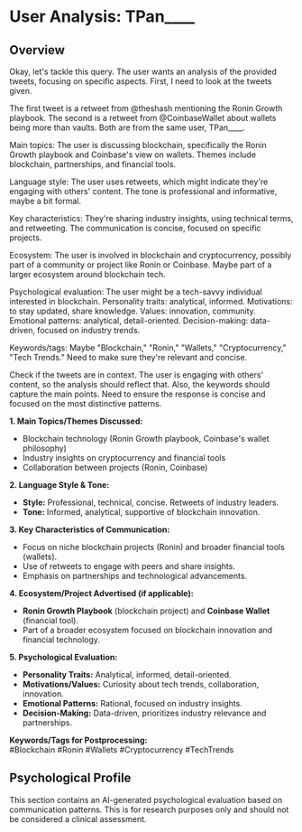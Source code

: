 # User Analysis: TPan____

## Overview

<think>
Okay, let's tackle this query. The user wants an analysis of the provided tweets, focusing on specific aspects. First, I need to look at the tweets given.

The first tweet is a retweet from @theshash mentioning the Ronin Growth playbook. The second is a retweet from @CoinbaseWallet about wallets being more than vaults. Both are from the same user, TPan____.

Main topics: The user is discussing blockchain, specifically the Ronin Growth playbook and Coinbase's view on wallets. Themes include blockchain, partnerships, and financial tools.

Language style: The user uses retweets, which might indicate they're engaging with others' content. The tone is professional and informative, maybe a bit formal.

Key characteristics: They're sharing industry insights, using technical terms, and retweeting. The communication is concise, focused on specific projects.

Ecosystem: The user is involved in blockchain and cryptocurrency, possibly part of a community or project like Ronin or Coinbase. Maybe part of a larger ecosystem around blockchain tech.

Psychological evaluation: The user might be a tech-savvy individual interested in blockchain. Personality traits: analytical, informed. Motivations: to stay updated, share knowledge. Values: innovation, community. Emotional patterns: analytical, detail-oriented. Decision-making: data-driven, focused on industry trends.

Keywords/tags: Maybe "Blockchain," "Ronin," "Wallets," "Cryptocurrency," "Tech Trends." Need to make sure they're relevant and concise.

Check if the tweets are in context. The user is engaging with others' content, so the analysis should reflect that. Also, the keywords should capture the main points. Need to ensure the response is concise and focused on the most distinctive patterns.
</think>

**1. Main Topics/Themes Discussed:**  
- Blockchain technology (Ronin Growth playbook, Coinbase's wallet philosophy)  
- Industry insights on cryptocurrency and financial tools  
- Collaboration between projects (Ronin, Coinbase)  

**2. Language Style & Tone:**  
- **Style:** Professional, technical, concise. Retweets of industry leaders.  
- **Tone:** Informed, analytical, supportive of blockchain innovation.  

**3. Key Characteristics of Communication:**  
- Focus on niche blockchain projects (Ronin) and broader financial tools (wallets).  
- Use of retweets to engage with peers and share insights.  
- Emphasis on partnerships and technological advancements.  

**4. Ecosystem/Project Advertised (if applicable):**  
- **Ronin Growth Playbook** (blockchain project) and **Coinbase Wallet** (financial tool).  
- Part of a broader ecosystem focused on blockchain innovation and financial technology.  

**5. Psychological Evaluation:**  
- **Personality Traits:** Analytical, informed, detail-oriented.  
- **Motivations/Values:** Curiosity about tech trends, collaboration, innovation.  
- **Emotional Patterns:** Rational, focused on industry insights.  
- **Decision-Making:** Data-driven, prioritizes industry relevance and partnerships.  

**Keywords/Tags for Postprocessing:**  
#Blockchain #Ronin #Wallets #Cryptocurrency #TechTrends

## Psychological Profile

This section contains an AI-generated psychological evaluation based on communication patterns. This is for research purposes only and should not be considered a clinical assessment.